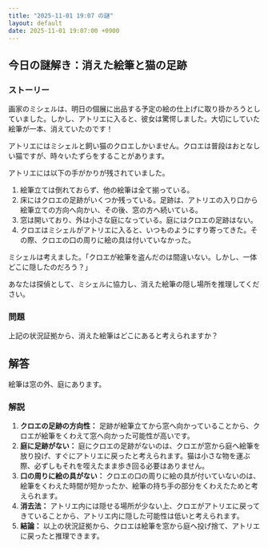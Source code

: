 ```yaml
---
title: "2025-11-01 19:07 の謎"
layout: default
date: 2025-11-01 19:07:00 +0900
---
```

## 今日の謎解き：消えた絵筆と猫の足跡

### ストーリー

画家のミシェルは、明日の個展に出品する予定の絵の仕上げに取り掛かろうとしていました。しかし、アトリエに入ると、彼女は驚愕しました。大切にしていた絵筆が一本、消えていたのです！

アトリエにはミシェルと飼い猫のクロエしかいません。クロエは普段はおとなしい猫ですが、時々いたずらをすることがあります。

アトリエには以下の手がかりが残されていました。

1. 絵筆立ては倒れておらず、他の絵筆は全て揃っている。
2. 床にはクロエの足跡がいくつか残っている。足跡は、アトリエの入り口から絵筆立ての方向へ向かい、その後、窓の方へ続いている。
3. 窓は開いており、外は小さな庭になっている。庭にはクロエの足跡はない。
4. クロエはミシェルがアトリエに入ると、いつものようにすり寄ってきた。その際、クロエの口の周りに絵の具は付いていなかった。

ミシェルは考えました。「クロエが絵筆を盗んだのは間違いない。しかし、一体どこに隠したのだろう？」

あなたは探偵として、ミシェルに協力し、消えた絵筆の隠し場所を推理してください。

### 問題

上記の状況証拠から、消えた絵筆はどこにあると考えられますか？

## 解答

絵筆は窓の外、庭にあります。

### 解説

1. **クロエの足跡の方向性：** 足跡が絵筆立てから窓へ向かっていることから、クロエが絵筆をくわえて窓へ向かった可能性が高いです。
2. **庭に足跡がない：** 庭にクロエの足跡がないのは、クロエが窓から庭へ絵筆を放り投げ、すぐにアトリエに戻ったと考えられます。猫は小さな物を運ぶ際、必ずしもそれを咥えたまま歩き回る必要はありません。
3. **口の周りに絵の具がない：** クロエの口の周りに絵の具が付いていないのは、絵筆をくわえた時間が短かったか、絵筆の持ち手の部分をくわえたためと考えられます。
4. **消去法：** アトリエ内には隠せる場所が少ない上、クロエがアトリエに戻ってきていることから、アトリエ内に隠した可能性は低いと考えられます。
5. **結論：** 以上の状況証拠から、クロエは絵筆を窓から庭へ投げ捨て、アトリエに戻ったと推理できます。
